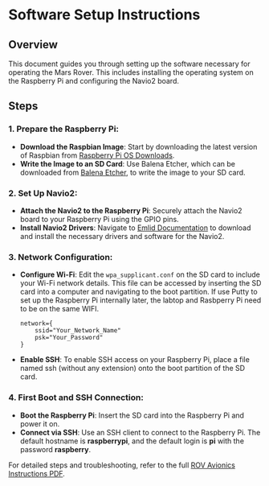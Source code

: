 # Software Setup Instructions

## Overview
This document guides you through setting up the software necessary for operating the Mars Rover. This includes installing the operating system on the Raspberry Pi and configuring the Navio2 board.

## Steps

### 1. Prepare the Raspberry Pi:
- **Download the Raspbian Image**: Start by downloading the latest version of Raspbian from [Raspberry Pi OS Downloads](https://www.raspberrypi.org/software/).
- **Write the Image to an SD Card**: Use Balena Etcher, which can be downloaded from [Balena Etcher](https://www.balena.io/etcher/), to write the image to your SD card.

### 2. Set Up Navio2:
- **Attach the Navio2 to the Raspberry Pi**: Securely attach the Navio2 board to your Raspberry Pi using the GPIO pins.
- **Install Navio2 Drivers**: Navigate to [Emlid Documentation](https://docs.emlid.com/navio2/) to download and install the necessary drivers and software for the Navio2.

### 3. Network Configuration:
- **Configure Wi-Fi**: Edit the `wpa_supplicant.conf` on the SD card to include your Wi-Fi network details. This file can be accessed by inserting the SD card into a computer and navigating to the boot partition. If use Putty to set up the Raspberry Pi internally later, the labtop and Rasbperry Pi need to be on the same WIFI.
  
  ```plaintext
  network={
      ssid="Your_Network_Name"
      psk="Your_Password"
  }
- **Enable SSH**: To enable SSH access on your Raspberry Pi, place a file named ssh (without any extension) onto the boot partition of the SD card.
### 4. First Boot and SSH Connection:
- **Boot the Raspberry Pi**: Insert the SD card into the Raspberry Pi and power it on.
- **Connect via SSH**: Use an SSH client to connect to the Raspberry Pi. The default hostname is **raspberrypi**, and the default login is **pi** with the password **raspberry**.

For detailed steps and troubleshooting, refer to the full [ROV Avionics Instructions PDF](https://github.com/ObinnaNdbs/Mars_Rover/blob/main/Documents/ROV_Avionics_instructions.pdf).
